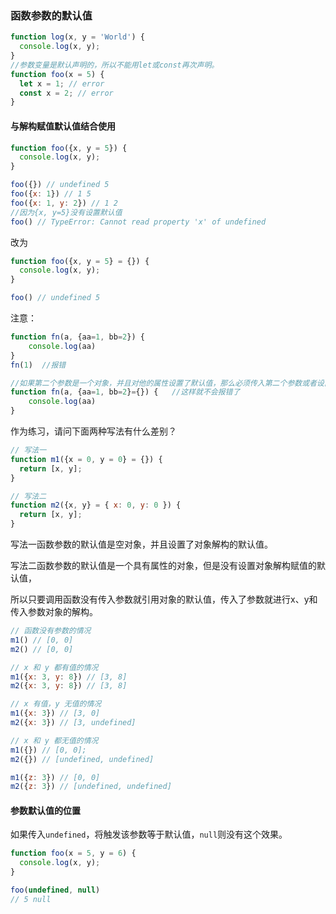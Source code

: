 ### 函数参数的默认值

```js
function log(x, y = 'World') {
  console.log(x, y);
}
//参数变量是默认声明的，所以不能用let或const再次声明。
function foo(x = 5) {
  let x = 1; // error
  const x = 2; // error
}
```

#### 与解构赋值默认值结合使用

```javascript
function foo({x, y = 5}) {
  console.log(x, y);
}

foo({}) // undefined 5
foo({x: 1}) // 1 5
foo({x: 1, y: 2}) // 1 2
//因为{x, y=5}没有设置默认值
foo() // TypeError: Cannot read property 'x' of undefined
```

改为

```javascript
function foo({x, y = 5} = {}) {
  console.log(x, y);
}

foo() // undefined 5
```

注意：

```js
function fn(a, {aa=1, bb=2}) {
    console.log(aa)
}
fn(1)  //报错

//如果第二个参数是一个对象，并且对他的属性设置了默认值，那么必须传入第二个参数或者设置该对象的解构
function fn(a, {aa=1, bb=2}={}) {	//这样就不会报错了
    console.log(aa)
}
```

作为练习，请问下面两种写法有什么差别？

```javascript
// 写法一
function m1({x = 0, y = 0} = {}) {
  return [x, y];
}

// 写法二
function m2({x, y} = { x: 0, y: 0 }) {
  return [x, y];
}
```

写法一函数参数的默认值是空对象，并且设置了对象解构的默认值。

写法二函数参数的默认值是一个具有属性的对象，但是没有设置对象解构赋值的默认值，

所以只要调用函数没有传入参数就引用对象的默认值，传入了参数就进行x、y和传入参数对象的解构。

```javascript
// 函数没有参数的情况
m1() // [0, 0]
m2() // [0, 0]

// x 和 y 都有值的情况
m1({x: 3, y: 8}) // [3, 8]
m2({x: 3, y: 8}) // [3, 8]

// x 有值，y 无值的情况
m1({x: 3}) // [3, 0]
m2({x: 3}) // [3, undefined]

// x 和 y 都无值的情况
m1({}) // [0, 0];
m2({}) // [undefined, undefined]

m1({z: 3}) // [0, 0]
m2({z: 3}) // [undefined, undefined]
```

#### 参数默认值的位置

如果传入`undefined`，将触发该参数等于默认值，`null`则没有这个效果。

```javascript
function foo(x = 5, y = 6) {
  console.log(x, y);
}

foo(undefined, null)
// 5 null
```

